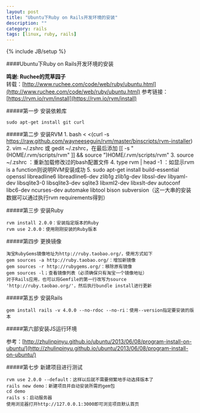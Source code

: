 ```yaml
---
layout: post
title: "Ubuntu下Ruby on Rails开发环境的安装"
description: ""
category: rails
tags: [linux, ruby, rails]
---
```

{% include JB/setup %}

####Ubuntu下Ruby on Rails开发环境的安装

<b>鸣谢: Ruchee的荒草园子</b>
<br/>
转载：[http://www.ruchee.com/code/web/ruby/ubuntu.html](http://www.ruchee.com/code/web/ruby/ubuntu.html)
参考链接：[https://rvm.io/rvm/install](https://rvm.io/rvm/install)

#####第一步 安装依赖库

    sudo apt-get install git curl
    
#####第二步 安装RVM
    1. bash < <(curl -s https://raw.github.com/wayneeseguin/rvm/master/binscripts/rvm-installer)
    2. vim ~/.zshrc 或 gedit ~/.zshrc，在最后添加 [[ -s "\(HOME/.rvm/scripts/rvm" ]] && source "\)HOME/.rvm/scripts/rvm"
    3. source ~/.zshrc ：重新加载修改过的bash配置文件
    4. type rvm | head -1 ：如显示rvm is a function则说明RVM安装成功
    5. sudo apt-get install build-essential openssl libreadline6 libreadline6-dev zlib1g zlib1g-dev libssl-dev libyaml-dev 
    libsqlite3-0 libsqlite3-dev sqlite3 libxml2-dev libxslt-dev autoconf libc6-dev ncurses-dev automake libtool bison subversion（这一大串的安装数据可以通过执行rvm requirements得到）
    
#####第三步 安装Ruby

    rvm install 2.0.0：安装指定版本的Ruby
    rvm use 2.0.0：使用刚刚安装的Ruby版本
    
#####第四步 更换镜像

    淘宝RubyGems镜像地址为http://ruby.taobao.org/，使用方式如下
    gem sources -a http://ruby.taobao.org/：增加新镜像
    gem sources -r http://rubygems.org/：移除原有镜像
    gem sources -l；查看镜像列表（必须确保只有淘宝一个镜像地址）
    对于Rails应用，也可以将Gemfile的第一行改写为source 'http://ruby.taobao.org/'，然后执行bundle install进行更新
    
#####第五步 安装Rails

    gem install rails -v 4.0.0 --no-rdoc --no-ri：使用--version指定要安装的版本
    
#####第六部安装JS运行环境

参考：[http://zhulinpinyu.github.io/ubuntu/2013/06/08/program-install-on-ubuntu/](http://zhulinpinyu.github.io/ubuntu/2013/06/08/program-install-on-ubuntu/)

#####第七步 新建项目进行测试
    
    rvm use 2.0.0 --default：这样以后就不需要频繁地手动选择版本了
    rails new demo：新建项目并自动安装所需的gem包
    cd demo
    rails s：启动服务器
    使用浏览器打开http://127.0.0.1:3000即可浏览项目默认首页
